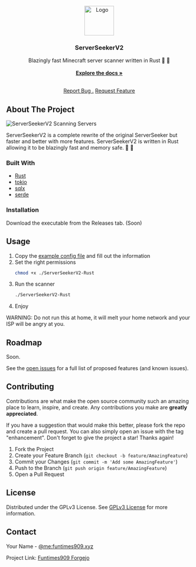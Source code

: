 
<br/>
<div align="center">
<a href="https://github.com/ShaanCoding/ReadME-Generator">
<img src="https://git.funtimes909.xyz/repo-avatars/248ef58dc8dc0ffa0a1cd47485a11703b49348540f2877b747c1846b843552b0" alt="Logo" width="80" height="80">
</a>
<h3 align="center">ServerSeekerV2</h3>
<p align="center">
Blazingly fast Minecraft server scanner written in Rust 🦀 🚀
<br/>
<br/>
<a href="https://git.funtimes909.xyz/ServerSeekerV2/ServerSeekerV2/wiki"><strong>Explore the docs »</strong></a>
<br/>
<br/>
  
<a href="https://git.funtimes909.xyz/ServerSeekerV2/ServerSeekerV2/issues/new">Report Bug .</a>
<a href="https://git.funtimes909.xyz/ServerSeekerV2/ServerSeekerV2/issues/new">Request Feature</a>
</p>
</div>

## About The Project

![ServerSeekerV2 Scanning Servers](https://files.nucceteere.xyz/assets/SSV2.png)

ServerSeekerV2 is a complete rewrite of the original ServerSeeker but faster and better with more features. ServerSeekerV2 is written in Rust allowing it to be blazingly fast and memory safe. 🦀 🚀
### Built With

- [Rust](https://www.rust-lang.org/)
- [tokio](https://crates.io/crates/tokio)
- [sqlx](https://crates.io/crates/sqlx)
- [serde](https://crates.io/crates/serde)
### Installation

Download the executable from the Releases tab. (Soon)
## Usage

1. Copy the [example config file](https://git.funtimes909.xyz/ServerSeekerV2/ServerSeekerV2/src/branch/main/config-example.toml) and fill out the information
2. Set the right permissions
   ```sh
   chmod +x ./ServerSeekerV2-Rust
   ```
3. Run the scanner
   ```sh
   ./ServerSeekerV2-Rust
   ```
4. Enjoy

WARNING: Do not run this at home, it will melt your home network and your ISP will be angry at you.
## Roadmap

Soon.

See the [open issues](https://git.funtimes909.xyz/ServerSeekerV2/ServerSeekerV2/issues) for a full list of proposed features (and known issues).
## Contributing

Contributions are what make the open source community such an amazing place to learn, inspire, and create. Any contributions you make are **greatly appreciated**.

If you have a suggestion that would make this better, please fork the repo and create a pull request. You can also simply open an issue with the tag "enhancement".
Don't forget to give the project a star! Thanks again!

1. Fork the Project
2. Create your Feature Branch (`git checkout -b feature/AmazingFeature`)
3. Commit your Changes (`git commit -m 'Add some AmazingFeature'`)
4. Push to the Branch (`git push origin feature/AmazingFeature`)
5. Open a Pull Request
## License

Distributed under the GPLv3 License. See [GPLv3 License](https://opensource.org/license/gpl-3-0) for more information.
## Contact

Your Name - [@me:funtimes909.xyz](https://matrix.to/#/@me:funtimes909.xyz)

Project Link: [Funtimes909 Forgejo](https://git.funtimes909.xyz/ServerSeekerV2/ServerSeekerV2)
